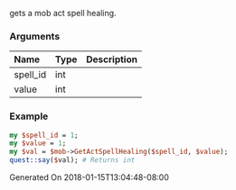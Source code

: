 gets a mob act spell healing.
### Arguments
**Name**|**Type**|**Description**
:---|:---|:---
spell_id|int|
value|int|

### Example

```perl
my $spell_id = 1;
my $value = 1;
my $val = $mob->GetActSpellHealing($spell_id, $value);
quest::say($val); # Returns int
```


Generated On 2018-01-15T13:04:48-08:00